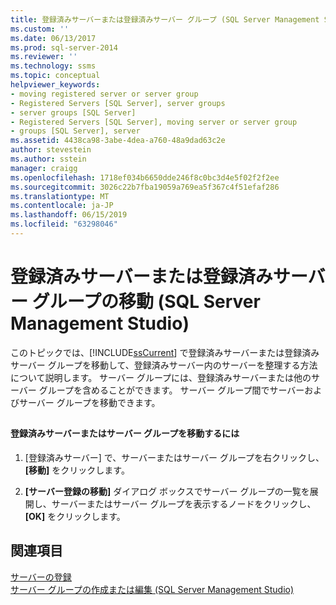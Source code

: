 ```yaml
---
title: 登録済みサーバーまたは登録済みサーバー グループ (SQL Server Management Studio) の移動 |Microsoft Docs
ms.custom: ''
ms.date: 06/13/2017
ms.prod: sql-server-2014
ms.reviewer: ''
ms.technology: ssms
ms.topic: conceptual
helpviewer_keywords:
- moving registered server or server group
- Registered Servers [SQL Server], server groups
- server groups [SQL Server]
- Registered Servers [SQL Server], moving server or server group
- groups [SQL Server], server
ms.assetid: 4438ca98-3abe-4dea-a760-48a9dad63c2e
author: stevestein
ms.author: sstein
manager: craigg
ms.openlocfilehash: 1718ef034b6650dde246f8c0bc3d4e5f02f2f2ee
ms.sourcegitcommit: 3026c22b7fba19059a769ea5f367c4f51efaf286
ms.translationtype: MT
ms.contentlocale: ja-JP
ms.lasthandoff: 06/15/2019
ms.locfileid: "63298046"
---
```

# <a name="move-a-registered-server-or-registered-server-group-sql-server-management-studio"></a>登録済みサーバーまたは登録済みサーバー グループの移動 (SQL Server Management Studio)
  このトピックでは、[!INCLUDE[ssCurrent](../../includes/sscurrent-md.md)] で登録済みサーバーまたは登録済みサーバー グループを移動して、登録済みサーバー内のサーバーを整理する方法について説明します。 サーバー グループには、登録済みサーバーまたは他のサーバー グループを含めることができます。 サーバー グループ間でサーバーおよびサーバー グループを移動できます。  
  
##  <a name="SSMSProcedure"></a>  
  
#### <a name="to-move-a-registered-server-or-server-group"></a>登録済みサーバーまたはサーバー グループを移動するには  
  
1.  [登録済みサーバー] で、サーバーまたはサーバー グループを右クリックし、 **[移動]** をクリックします。  
  
2.  **[サーバー登録の移動]** ダイアログ ボックスでサーバー グループの一覧を展開し、サーバーまたはサーバー グループを表示するノードをクリックし、 **[OK]** をクリックします。  
  
## <a name="see-also"></a>関連項目  
 [サーバーの登録](register-servers.md)   
 [サーバー グループの作成または編集 &#40;SQL Server Management Studio&#41;](create-or-edit-a-server-group-sql-server-management-studio.md)  
  
  
